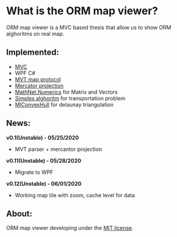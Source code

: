 What is the ORM map viewer?
=====================
ORM map viewer is a MVC based thesis that allow us to show ORM alghoritms on real map.

## Implemented:

- [MVC](https://www.mvc-spec.org/spec/)
- WPF C#
- [MVT map protocol](https://github.com/mapbox/vector-tile-spec/tree/master/2.1)
- [Mercator projection](https://en.wikipedia.org/wiki/Mercator_projection)
- [MathNet.Numerics](https://numerics.mathdotnet.com/) for Matrix and Vectors
- [Simplex alghoritm](https://en.wikipedia.org/wiki/Simplex_algorithm) for transportation problem
- [MIConvexHull](https://github.com/DesignEngrLab/MIConvexHull) for delaunay triangulation

## News:

**v0.1(Unstable) - 05/25/2020**
- MVT parser + mercantor projection

**v0.11(Unstable) - 05/28/2020**
- Migrate to WPF

**v0.12(Unstable) - 06/01/2020**
- Working map tile with zoom, cache level for data

## About:
ORM map viewer developing under the [MIT license](LICENSE).

